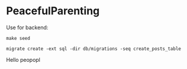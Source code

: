 # PeacefulParenting

Use for backend:

```
make seed

migrate create -ext sql -dir db/migrations -seq create_posts_table
```

Hello peopopl
